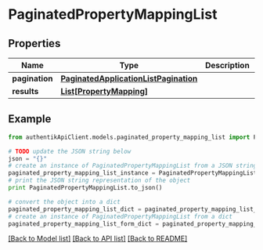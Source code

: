 # PaginatedPropertyMappingList


## Properties
Name | Type | Description | Notes
------------ | ------------- | ------------- | -------------
**pagination** | [**PaginatedApplicationListPagination**](PaginatedApplicationListPagination.md) |  | 
**results** | [**List[PropertyMapping]**](PropertyMapping.md) |  | 

## Example

```python
from authentikApiClient.models.paginated_property_mapping_list import PaginatedPropertyMappingList

# TODO update the JSON string below
json = "{}"
# create an instance of PaginatedPropertyMappingList from a JSON string
paginated_property_mapping_list_instance = PaginatedPropertyMappingList.from_json(json)
# print the JSON string representation of the object
print PaginatedPropertyMappingList.to_json()

# convert the object into a dict
paginated_property_mapping_list_dict = paginated_property_mapping_list_instance.to_dict()
# create an instance of PaginatedPropertyMappingList from a dict
paginated_property_mapping_list_form_dict = paginated_property_mapping_list.from_dict(paginated_property_mapping_list_dict)
```
[[Back to Model list]](../README.md#documentation-for-models) [[Back to API list]](../README.md#documentation-for-api-endpoints) [[Back to README]](../README.md)


